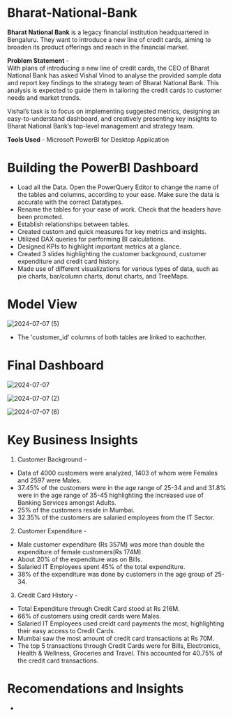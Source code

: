 # Bharat-National-Bank

 **Bharat National Bank** is a legacy financial institution headquartered in Bengaluru. They
 want to introduce a new line of credit cards, aiming to broaden its product
 offerings and reach in the financial market.   

 **Problem Statement** -    
 With plans of introducing a new line of credit cards, the CEO of Bharat National Bank has asked Vishal Vinod to analyse the provided sample data and
 report key findings to the strategy team of Bharat National Bank. This analysis is
 expected to guide them in tailoring the credit cards to customer needs and
 market trends.   

Vishal’s task is to focus on implementing suggested metrics, designing an easy-to-understand dashboard, and creatively presenting key insights to Bharat National Bank’s top-level management and strategy team.   

**Tools Used** - Microsoft PowerBI for Desktop Application   

# Building the PowerBI Dashboard  

* Load all the Data. Open the PowerQuery Editor to change the name of the tables and columns, according to your ease. Make sure the data is accurate with the correct Datatypes.  
* Rename the tables for your ease of work. Check that the headers have been promoted.   
* Establish relationships between tables.   
* Created custom and quick measures for key metrics and insights.   
* Utilized DAX queries for performing BI calculations.
* Designed KPIs to highlight important metrics at a glance.
* Created 3 slides highlighting the customer background, customer expenditure and credit card history. 
* Made use of different visualizations for various types of data, such as pie charts, bar/column charts, donut charts, and TreeMaps.

# Model View   

  ![2024-07-07 (5)](https://github.com/vishalvinod175/Bharat-National-Bank/assets/164670302/f7675ad0-d064-46ab-91b2-d44875848dd6)

  * The 'customer_id' columns of both tables are linked to eachother.
 
  # Final Dashboard

  ![2024-07-07](https://github.com/vishalvinod175/Bharat-National-Bank/assets/164670302/0f83e889-ff00-46f3-9f9e-fc76dc043c37)

  ![2024-07-07 (2)](https://github.com/vishalvinod175/Bharat-National-Bank/assets/164670302/5396af6a-5908-497a-a6e9-a1295f20a281)

  ![2024-07-07 (6)](https://github.com/vishalvinod175/Bharat-National-Bank/assets/164670302/5f243e53-82e0-40f5-8de3-c0c8877a603a)


# Key Business Insights
1. Customer Background -
* Data of 4000 customers were analyzed, 1403 of whom were Females and 2597 were Males.
* 37.45% of the customers were in the age range of 25-34 and and 31.8% were in the age range of 35-45 highlighting the increased use of Banking Services amongst Adults.
* 25% of the customers reside in Mumbai.
* 32.35% of the customers are salaried employees from the IT Sector.

2. Customer Expenditure -
* Male customer expenditure (Rs 357M) was more than double the expenditure of female customers(Rs 174M).
* About 20% of the expenditure was on Bills.
* Salaried IT Employees spent 45% of the total expenditure.
* 38% of the expenditure was done by customers in the age group of 25-34.

3. Credit Card History -
* Total Expenditure through Credit Card stood at Rs 216M.
* 66% of customers using credit cards were Males.
* Salaried IT Employees used creidt card payments the most, highlighting their easy access to Credit Cards.
* Mumbai saw the most amount of credit card transactions at Rs 70M.
* The top 5 transactions through Credit Cards were for Bills, Electronics, Health & Wellness, Groceries and Travel. This accounted for 40.75% of the credit card transactions.

# Recomendations and Insights   

* 




 


